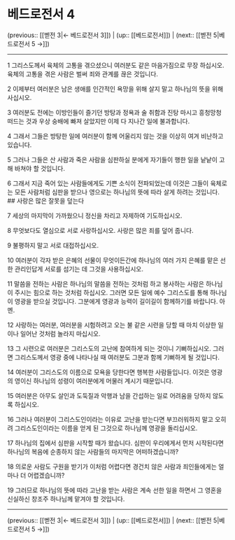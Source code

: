 # 베드로전서 4

(previous:: [[벧전 3|← 베드로전서 3]]) | (up:: [[베드로전서]]) | (next:: [[벧전 5|베드로전서 5 →]])

***




1 
그리스도께서 육체의 고통을 겪으셨으니 여러분도 같은 마음가짐으로 무장 하십시오. 육체의 고통을 겪은 사람은 벌써 죄와 관계를 끊은 것입니다. 



2 
이제부터 여러분은 남은 생애를 인간적인 욕망을 위해 살지 말고 하나님의 뜻을 위해 사십시오. 



3 
여러분도 전에는 이방인들이 즐기던 방탕과 정욕과 술 취함과 진탕 마시고 흥청망청 떠드는 것과 우상 숭배에 빠져 살았지만 이제 다 지나간 일에 불과합니다. 



4 
그래서 그들은 방탕한 일에 여러분이 함께 어울리지 않는 것을 이상히 여겨 비난하고 있습니다. 



5 
그러나 그들은 산 사람과 죽은 사람을 심판하실 분에게 자기들이 행한 일을 낱낱이 고해 바쳐야 할 것입니다. 



6 
그래서 지금 죽어 있는 사람들에게도 기쁜 소식이 전파되었는데 이것은 그들이 육체로는 모든 사람처럼 심판을 받으나 영으로는 하나님의 뜻에 따라 살게 하려는 것입니다. ## 사랑은 많은 잘못을 덮는다 



7 
세상의 마지막이 가까웠으니 정신을 차리고 자제하여 기도하십시오. 



8 
무엇보다도 열심으로 서로 사랑하십시오. 사랑은 많은 죄를 덮어 줍니다. 



9 
불평하지 말고 서로 대접하십시오. 



10 
여러분이 각자 받은 은혜의 선물이 무엇이든간에 하나님의 여러 가지 은혜를 맡은 선한 관리인답게 서로를 섬기는 데 그것을 사용하십시오. 



11 
말씀을 전하는 사람은 하나님의 말씀을 전하는 것처럼 하고 봉사하는 사람은 하나님이 주시는 힘으로 하는 것처럼 하십시오. 그러면 모든 일에 예수 그리스도를 통해 하나님이 영광을 받으실 것입니다. 그분에게 영광과 능력이 길이길이 함께하기를 바랍니다. 아멘. 



12 
사랑하는 여러분, 여러분을 시험하려고 오는 불 같은 시련을 당할 때 마치 이상한 일이나 일어난 것처럼 놀라지 마십시오. 



13 
그 시련으로 여러분은 그리스도의 고난에 참여하게 되는 것이니 기뻐하십시오. 그러면 그리스도께서 영광 중에 나타나실 때 여러분도 그분과 함께 기뻐하게 될 것입니다. 



14 
여러분이 그리스도의 이름으로 모욕을 당한다면 행복한 사람들입니다. 이것은 영광의 영이신 하나님의 성령이 여러분에게 머물러 계시기 때문입니다. 



15 
여러분은 아무도 살인과 도둑질과 악행과 남을 간섭하는 일로 어려움을 당하지 않도록 하십시오. 



16 
그러나 여러분이 그리스도인이라는 이유로 고난을 받는다면 부끄러워하지 말고 오히려 그리스도인이라는 이름을 얻게 된 그것으로 하나님께 영광을 돌리십시오. 



17 
하나님의 집에서 심판을 시작할 때가 왔습니다. 심판이 우리에게서 먼저 시작된다면 하나님의 복음에 순종하지 않는 사람들의 마지막은 어떠하겠습니까? 



18 
의로운 사람도 구원을 받기가 이처럼 어렵다면 경건치 않은 사람과 죄인들에게는 얼마나 더 어렵겠습니까? 



19 
그러므로 하나님의 뜻에 따라 고난을 받는 사람은 계속 선한 일을 하면서 그 영혼을 신실하신 창조주 하나님께 맡겨야 할 것입니다.

***

(previous:: [[벧전 3|← 베드로전서 3]]) | (up:: [[베드로전서]]) | (next:: [[벧전 5|베드로전서 5 →]])
